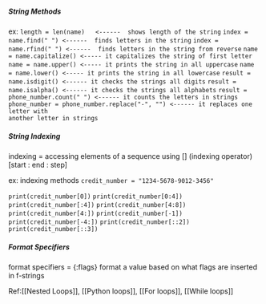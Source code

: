 ##### String Methods
ex:
`length = len(name)   <------  shows length of the string`
`index = name.find(" ") <------  finds letters in the string`
`index = name.rfind(" ") <------  finds letters in the string from reverse`
`name = name.capitalize() <----- it capitalizes the string of first letter`
`name = name.upper() <----- it prints the string in all uppercase`
`name = name.lower() <----- it prints the string in all lowercase`
`result = name.isdigit() <------ it checks the strings all digits`
`result = name.isalpha() <------ it checks the strings all alphabets`
`result = phone_number.count(" ") <------ it counts the letters in strings`
`phone_number = phone_number.replace("-", "") <------ it replaces one letter with                                                       another letter in strings` 


##### **String Indexing**

indexing = accessing elements of a sequence using [] (indexing operator) [start : end : step]

ex: indexing methods
`credit_number = "1234-5678-9012-3456"`

`print(credit_number[0])`
`print(credit_number[0:4])` 
`print(credit_number[:4])`
`print(credit_number[4:8])`
`print(credit_number[4:])`
`print(credit_number[-1])`
`print(credit_number[-4:])` 
`print(credit_number[::2])`
`print(credit_number[::3])`


##### **Format Specifiers**

format specifiers = {:flags} format a value based on what flags are inserted in f-strings

Ref:[[Nested Loops]], [[Python loops]], [[For loops]], [[While loops]]


